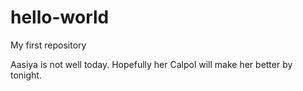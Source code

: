 hello-world
===========

My first repository

Aasiya is not well today. Hopefully her Calpol will make her better by tonight.
